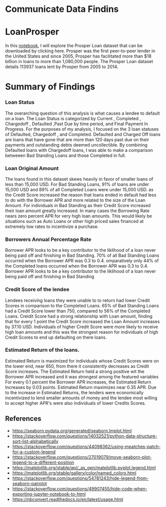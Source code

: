 
# Communicate Data Findins 

# LoanProsper
In this <a href='https://github.com/TyDataSci/LoanProsper/blob/master/visualization.ipynb'> notebook</a>, I will explore the Prosper Loan dataset that can be downloaded by clicking here. Prosper was the first peer-to-peer lender in the United States and since 2005, Prosper has facilitated more than $18 billion in loans to more than 1,080,000 people. The Prosper Loan dataset details 113937 loans lent by Prosper from 2005 to 2014.

# Summary of Findings
### Loan Status 
The overarching question of this analysis is what causes a lendee to default on a loan. 
The Loan Status is categorized by Current , Completed , Chargedoff , Defaulted ,Past Due by time period, and Final Payment In Progress. For the purposes of my analysis, I focused on the 3 loan statuses of Defaulted, Chargedoff , and Completed. 
Defaulted and Charged Off loans are loans that have gone that are more than 120 days past due on their payments and outstanding debts deemed uncollectible. By combining Defaulted loans with Chargedoff loans, I was able to make a comparison betweeen Bad Standing Loans and those Completed in full. 

### Loan Original Amount
The loans found in this dataset skews heavily in favor of smaller loans of less than 15,000 USD. For Bad Standing Loans, 91% of loans are under 15,000 USD and 89% of all Completed Loans were under 15,000 USD.
 as the Credit Score increased the reason that loans ended in default had less to do with the Borrower APR and more related to the size of the Loan Amount. For individuals in Bad Standing as their Credit Score increased their loan amount greatly increased.
 In many cases the Borrowing Rate nears zero percent APR for very high loan amounts. This would likely be situations such as Auto Loans or other high priced sales financed at extremely low rates to incentivize a purchase.
### Borrowers Annual Percentage Rate
Borrower APR looks to be a key contributor to the liklihood of a loan never being paid off and finishing in Bad Standing. 70% of all Bad Standing Loans occurred when the Borrower APR was 0.3 to 0.4.
omparatively only 44% of the Completed loans occurred when the Borrower APR was 0.3 to 0.4. Borrower APR looks to be a key contributor to the liklihood of a loan never being paid off and finishing in Bad Standing
### Credit Score of the lendee
Lendees receiving loans they were unable to to return had lower Credit Scores in comparison to the Completed Loans. 65% of Bad Standing Loans had a Credit Score lower than 750, compared to 56% of the Completed Loans.
Creidit Score had a strong relationship with Loan amount, finding that for every 1 point the Credit Score increased the Loan Amount increases by 37.10 USD.
Individuals of higher Credit Score were more likely to receive high loan amounts and this was the strongest reason for individuals of high Credit Scores to end up defaulting on there loans.

### Estimated Return of the loans.
Estimated Return is maximized for individuals whose Credit Scores were on the lower end, near 650, from there it consistently decreases as Credit Score increases.
The Estimated Return held a strong positive wit the Borrower APR increased and it was strongest among the featured variables For every 0.1 percent the Borrower APR increases, the Estimated Return Increases by 0.03 points.
Estimated Return maximizes near 0.35 APR. Due to the increase in Estimated Returns, the lenders were economically incentivized to lend smaller amounts of money and the lendee most willing to accept higher APR's were also individuals of lower Credits Scores.

## References
- https://seaborn.pydata.org/generated/seaborn.lmplot.html
- https://stackoverflow.com/questions/14032521/python-data-structure-sort-list-alphabetically
- https://stackoverflow.com/questions/44098362/using-mpatches-patch-for-a-custom-legend
- https://stackoverflow.com/questions/27019079/move-seaborn-plot-legend-to-a-different-position
- https://matplotlib.org/stable/api/_as_gen/matplotlib.pyplot.legend.html
- https://matplotlib.org/stable/gallery/color/named_colors.html
- https://stackoverflow.com/questions/54781243/hide-legend-from-seaborn-pairplot
- https://stackoverflow.com/questions/49907455/hide-code-when-exporting-jupyter-notebook-to-html
- https://nbconvert.readthedocs.io/en/latest/usage.html
